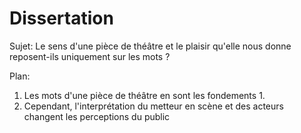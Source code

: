 
# Dissertation

Sujet: Le sens d'une pièce de théâtre et le plaisir qu'elle nous donne reposent-ils uniquement sur les mots ?

Plan:

1. Les mots d'une pièce de théâtre en sont les fondements 
	1.  
2. Cependant, l'interprétation du metteur en scène et des acteurs changent les perceptions du public


<!--stackedit_data:
eyJoaXN0b3J5IjpbMTI2MDI4MzA2OSwyMDA2ODQ3OTcyLC0xMT
AwODI1NTYyLDEzNjY1MTU0NjZdfQ==
-->